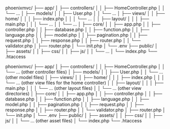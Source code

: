 phoenixmvc/
├── app/
│   ├── controllers/
│   │   ├── HomeController.php
│   │   └── ...
│   ├── models/
│   │   ├── User.php
│   │   └── ...
│   ├── views/
│   │   ├── home/
│   │   │   ├── index.php
│   │   │   └── ...
│   │   ├── layout/
│   │   │   ├── main.php
│   │   │   └── ...
│   │   └── ...
│   ├── core/
│   │   ├── app.php
│   │   ├── controller.php
│   │   ├── database.php
│   │   ├── function.php
│   │   ├── language.php
│   │   ├── model.php
│   │   ├── pagination.php
│   │   ├── request.php
│   │   ├── response.php
│   │   ├── router.php
│   │   └── validator.php
│   ├── router.php
│   └── init.php
│   └── .env
├── public/
│   ├── assets/
│   │   ├── css/
│   │   ├── js/
│   │   └── ...
│   └── index.php
└── .htaccess



phoenixmvc/
├── app/
│ ├── controllers/
│ │ ├── HomeController.php
│ │ └── ... (other controller files)
│ ├── models/
│ │ ├── User.php
│ │ └── ... (other model files)
│ ├── views/
│ │ ├── home/
│ │ │ ├── index.php
│ │ │ └── ... (other view files for the home controller)
│ │ ├── layout/
│ │ │ ├── main.php
│ │ │ └── ... (other layout files)
│ │ └── ... (other view directories)
│ ├── core/
│ │ ├── app.php
│ │ ├── controller.php
│ │ ├── database.php
│ │ ├── function.php
│ │ ├── language.php
│ │ ├── model.php
│ │ ├── pagination.php
│ │ ├── request.php
│ │ ├── response.php
│ │ ├── router.php
│ │ └── validator.php
│ ├── router.php
│ └── init.php
│ └── .env
├── public/
│ ├── assets/
│ │ ├── css/
│ │ ├── js/
│ │ └── ... (other asset files)
│ └── index.php
└── .htaccess

